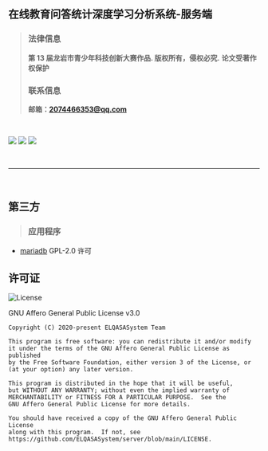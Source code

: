 ## 在线教育问答统计深度学习分析系统-服务端

> ### 法律信息
> **第 13 届龙岩市青少年科技创新大赛作品. 版权所有，侵权必究.**
> **论文受著作权保护**
>
> ### 联系信息
> **邮箱：2074466353@qq.com**

<br>

![](https://s3.ax1x.com/2020/12/13/reKCpF.png)
![](https://s3.ax1x.com/2020/12/13/reKpfU.png)
![](https://s3.ax1x.com/2020/12/13/reKSYT.png)

<br>

---

<br>

## 第三方

> ### 应用程序

- [mariadb](https://mariadb.com/) GPL-2.0 许可

## 许可证

![License](https://img.shields.io/github/license/ELQASASystem/server?style=flat-square)

GNU Affero General Public License v3.0

```
Copyright (C) 2020-present ELQASASystem Team

This program is free software: you can redistribute it and/or modify
it under the terms of the GNU Affero General Public License as published
by the Free Software Foundation, either version 3 of the License, or
(at your option) any later version.

This program is distributed in the hope that it will be useful,
but WITHOUT ANY WARRANTY; without even the implied warranty of
MERCHANTABILITY or FITNESS FOR A PARTICULAR PURPOSE.  See the
GNU Affero General Public License for more details.

You should have received a copy of the GNU Affero General Public License
along with this program.  If not, see https://github.com/ELQASASystem/server/blob/main/LICENSE.
```


